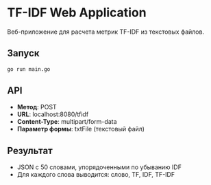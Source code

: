 # TF-IDF Web Application

Веб-приложение для расчета метрик TF-IDF из текстовых файлов.

## Запуск
```bash
go run main.go
```

## API
- **Метод**: POST
- **URL**: localhost:8080/tfidf
- **Content-Type**: multipart/form-data
- **Параметр формы**: txtFile (текстовый файл)

## Результат
- JSON с 50 словами, упорядоченными по убыванию IDF
- Для каждого слова выводится: слово, TF, IDF, TF-IDF
